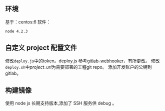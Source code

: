 ## 环境

基于：centos:6 
软件：
```
node 4.2.3
```

## 自定义 project 配置文件

修改`deploy.js`中的token。deploy.js 参考[gitlab-webhooker](https://www.npmjs.com/package/gitlab-webhooker)，有所更改。 
修改`deploy.sh`中*project_url*为需要部署的工程git repo。 
添加开发账户的公钥到 gitlab。 

## 构建镜像

使用 node js 长期支持版本,添加了 SSH 服务供 debug 。

